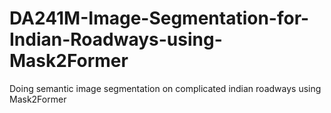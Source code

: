 # DA241M-Image-Segmentation-for-Indian-Roadways-using-Mask2Former
Doing semantic image segmentation on complicated indian roadways using Mask2Former
